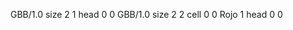 <gs-board> GBB/1.0
size 2 1
head 0 0
 </gs-board>
<gs-board> GBB/1.0
size 2 2
cell 0 0 Rojo 1 
head 0 0 </gs-board>